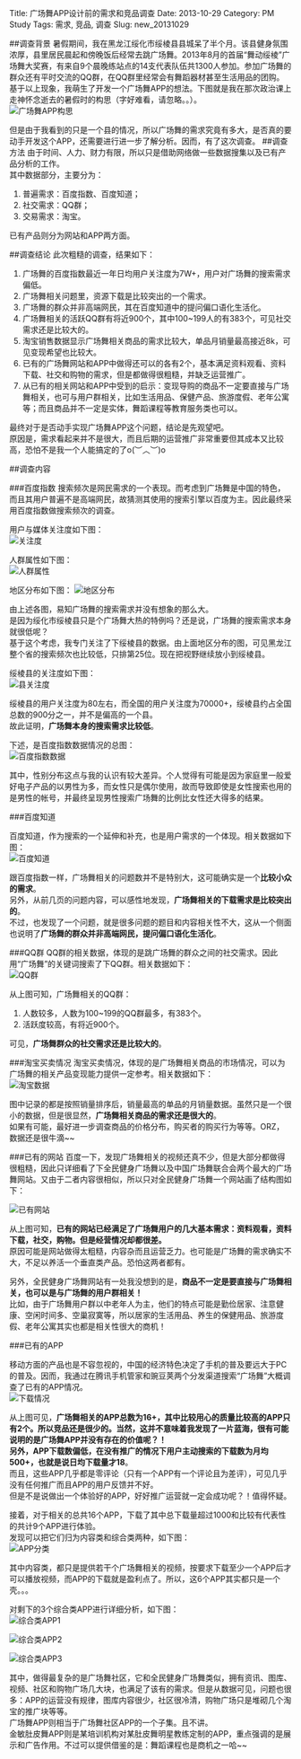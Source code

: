 Title: 广场舞APP设计前的需求和竞品调查
Date: 2013-10-29
Category: PM Study
Tags: 需求, 竞品, 调查
Slug: new_20131029

##调查背景
暑假期间，我在黑龙江绥化市绥棱县县城呆了半个月。该县健身氛围浓厚，县里居民晨起和傍晚饭后经常去跳广场舞。2013年8月的首届“舞动绥棱”广场舞大奖赛，有来自9个晨晚练站点的14支代表队伍共1300人参加。参加广场舞的群众还有平时交流的QQ群，在QQ群里经常会有舞蹈器材甚至生活用品的团购。  
基于以上现象，我萌生了开发一个广场舞APP的想法。下图就是我在那次政治课上走神怀念逝去的暑假时的构思（字好难看，请忽略。。）。  
![广场舞APP构思](https://lh5.googleusercontent.com/-3c79RPmlD5Q/Um3yALNXjTI/AAAAAAAAAHI/yHg28czQtDs/w415-h553-no/20131028_125458.jpg)

但是由于我看到的只是一个县的情况，所以广场舞的需求究竟有多大，是否真的要动手开发这个APP，还需要进行进一步了解分析。因而，有了这次调查。
##调查方法
由于时间、人力、财力有限，所以只是借助网络做一些数据搜集以及已有产品分析的工作。  
其中数据部分，主要分为：  

1. 普遍需求：百度指数、百度知道；
2. 社交需求：QQ群；
3. 交易需求：淘宝。

已有产品则分为网站和APP两方面。

##调查结论
此次粗糙的调查，结果如下：

1. 广场舞的百度指数最近一年日均用户关注度为7W+，用户对广场舞的搜索需求偏低。
2. 广场舞相关问题里，资源下载是比较突出的一个需求。
3. 广场舞的群众并非高端网民，其在百度知道中的提问偏口语化生活化。
4. 广场舞相关的活跃QQ群有将近900个，其中100~199人的有383个，可见社交需求还是比较大的。
5. 淘宝销售数据显示广场舞相关商品的需求比较大，单品月销量最高接近8k，可见变现希望也比较大。
6. 已有的广场舞网站和APP中做得还可以的各有2个，基本满足资料观看、资料下载、社交和购物的需求，但是都做得很粗糙，并缺乏运营推广。
7. 从已有的相关网站和APP中受到的启示：变现导购的商品不一定要直接与广场舞相关，也可与用户群相关，比如生活用品、保健产品、旅游度假、老年公寓等；而且商品并不一定是实体，舞蹈课程等教育服务类也可以。

最终对于是否动手实现广场舞APP这个问题，结论是先观望吧。  
原因是，需求看起来并不是很大，而且后期的运营推广非常重要但其成本又比较高，恐怕不是我一个人能搞定的了o(︶︿︶)o 

##调查内容

###百度指数
搜索频次是网民需求的一个表现。而考虑到广场舞是中国的特色，而且其用户普遍不是高端网民，故猜测其使用的搜索引擎以百度为主。因此最终采用百度指数做搜索频次的调查。  

用户与媒体关注度如下图：  
![关注度](https://lh5.googleusercontent.com/-JnHWXZB4HJ8/Um43AuzR-gI/AAAAAAAAAI0/_A_25OcE-_Q/w475-h307-no/%25E5%25B9%25BF%25E5%259C%25BA%25E8%2588%259E%25E7%2599%25BE%25E5%25BA%25A6%25E6%258C%2587%25E6%2595%25B0%25E7%2583%25AD%25E7%2582%25B9%25E8%25B6%258B%25E5%258A%25BF%25E5%259B%25BE.jpg)

人群属性如下图：  
![人群属性](https://lh5.googleusercontent.com/-_M1QpkIRRKg/Um43AKA5bQI/AAAAAAAAAIs/pms_4JeMGvM/w982-h313-no/%25E5%25B9%25BF%25E5%259C%25BA%25E8%2588%259E%25E4%25BA%25BA%25E7%25BE%25A4%25E5%25B1%259E%25E6%2580%25A7.jpg)

地区分布如下图：
![地区分布](https://lh3.googleusercontent.com/-ZjBiF1uMlJI/Um43Ad7TNRI/AAAAAAAAAIw/C1g4TbmQxww/w983-h319-no/%25E5%25B9%25BF%25E5%259C%25BA%25E8%2588%259E%25E5%259C%25B0%25E5%258C%25BA%25E5%2588%2586%25E5%25B8%2583.jpg)

由上述各图，易知广场舞的搜索需求并没有想象的那么大。  
是因为绥化市绥棱县只是个广场舞大热的特例吗？还是说，广场舞的搜索需求本身就很低呢？  
基于这个考虑，我专门关注了下绥棱县的数据。由上面地区分布的图，可见黑龙江整个省的搜索频次也比较低，只排第25位。现在把视野继续放小到绥棱县。  

绥棱县的关注度如下图：  
![县关注度](https://lh3.googleusercontent.com/-g0FlDYOCgbE/Um43BIrtA1I/AAAAAAAAAI8/TiUoHrMyk5s/w475-h307-no/%25E5%25B9%25BF%25E5%259C%25BA%25E8%2588%259E%25E9%25BB%2591%25E9%25BE%2599%25E6%25B1%259F%25E7%25BB%25A5%25E5%258C%2596.jpg)

绥棱县的用户关注度为80左右，而全国的用户关注度为70000+，绥棱县约占全国总数的900分之一，并不是偏高的一个县。  
故此证明，**广场舞本身的搜索需求比较低**。

下述，是百度指数数据情况的总图：  
![百度指数数据](https://lh3.googleusercontent.com/-fgEuWloSmEI/Um42-zGUYeI/AAAAAAAAAII/MwK6ZXDUA3g/w560-h236-no/20131023%25E7%2599%25BE%25E5%25BA%25A6%25E6%258C%2587%25E6%2595%25B0%25E6%2583%2585%25E5%2586%25B5.jpg)

其中，性别分布这点与我的认识有较大差异。个人觉得有可能是因为家庭里一般爱好电子产品的以男性为多，而女性只是偶尔使用，故而导致即使是女性搜索也用的是男性的帐号，并最终呈现男性搜索广场舞的比例比女性还大得多的结果。

###百度知道

百度知道，作为搜索的一个延伸和补充，也是用户需求的一个体现。相关数据如下图：  
![百度知道](https://lh3.googleusercontent.com/-fS_ohnbXStM/Um42_vpiIUI/AAAAAAAAAIY/9KEwRH2q_bU/w762-h86-no/20131023%25E7%2599%25BE%25E5%25BA%25A6%25E7%259F%25A5%25E9%2581%2593.jpg)  

跟百度指数一样，广场舞相关的问题数并不是特别大，这可能确实是一个**比较小众的需求**。  
另外，从前几页的问题内容，可以感性地发现，**广场舞相关的下载需求是比较突出的**。  
不过，也发现了一个问题，就是很多问题的题目和内容相关性不大，这从一个侧面也说明了**广场舞的群众并非高端网民，提问偏口语化生活化**。

###QQ群
QQ群的相关数据，体现的是跳广场舞的群众之间的社交需求。因此用“广场舞”的关键词搜索了下QQ群。相关数据如下：  
![QQ群](https://lh3.googleusercontent.com/-ONZcYUg9NiY/Um4292jGoCI/AAAAAAAAAHs/HGytTiXP3r8/w319-h212-no/20131023QQ%25E7%25BE%25A4.jpg)  

从上图可知，广场舞相关的QQ群：

1. 人数较多，人数为100~199的QQ群最多，有383个。
2. 活跃度较高，有将近900个。

可见，**广场舞群众的社交需求还是比较大的**。

###淘宝买卖情况
淘宝买卖情况，体现的是广场舞相关商品的市场情况，可以为广场舞的相关产品变现能力提供一定参考。相关数据如下：  
![淘宝数据](https://lh6.googleusercontent.com/-JEt6EcPU5aE/Um42-pyGtJI/AAAAAAAAAIE/HUGnc9ykTJg/w640-h134-no/20131023%25E6%25B7%2598%25E5%25AE%259D%25E4%25B9%25B0%25E5%258D%2596%25E6%2583%2585%25E5%2586%25B5.jpg)  

图中记录的都是按照销量排序后，销量最高的单品的月销量数据。虽然只是一个很小的数据，但是很显然，**广场舞相关商品的需求还是很大的**。  
如果有可能，最好进一步调查商品的价格分布，购买者的购买行为等等。ORZ，数据还是很牛滴~~

###已有的网站
百度一下，发现广场舞相关的视频还真不少，但是大部分都做得很粗糙，因此只详细看了下全民健身广场舞以及中国广场舞联合会两个最大的广场舞网站。又由于二者内容很相似，所以只对全民健身广场舞一个网站画了结构图如下：  

![已有网站](https://lh6.googleusercontent.com/-HiPUln6LmFs/Um42-vjxcPI/AAAAAAAAAIQ/C7iYLiQGPMM/w866-h553-no/20131023%25E5%25B7%25B2%25E6%259C%2589%25E7%259A%2584%25E7%25BD%2591%25E7%25AB%2599.jpg)

从上图可知，**已有的网站已经满足了广场舞用户的几大基本需求：资料观看，资料下载，社交，购物。但是经营情况却都很差。**  
原因可能是网站做得太粗糙，内容杂而且运营乏力。也可能是广场舞的需求确实不大，不足以养活一个垂直类产品。恐怕这两者都有。  

另外，全民健身广场舞网站有一处我没想到的是，**商品不一定是要直接与广场舞相关，也可以是与广场舞的用户群相关！**  
比如，由于广场舞用户群以中老年人为主，他们的特点可能是勤俭居家、注意健康、空闲时间多、空巢寂寞等，所以居家的生活用品、养生的保健用品、旅游度假、老年公寓其实也都是相关性很大的商机！

###已有的APP

移动方面的产品也是不容忽视的，中国的经济特色决定了手机的普及要远大于PC的普及。因而，我通过在腾讯手机管家和豌豆荚两个分发渠道搜索“广场舞”大概调查了已有的APP情况。  
![下载情况](https://lh3.googleusercontent.com/-vZXYQZ3fGIg/Um4296DbAvI/AAAAAAAAAH0/de2JX55rAJs/w841-h354-no/20131023%25E5%25B7%25B2%25E6%259C%2589%25E7%259A%2584APP2.jpg)

从上图可见，**广场舞相关的APP总数为16+，其中比较用心的质量比较高的APP只有2个。**所以竞品还是很少的。当然，这并不意味着我发现了一片蓝海，很有可能说明的是广场舞APP并没有存在的价值呢？！  
另外，**APP下载数偏低**，在没有推广的情况下用户主动搜索的下载数为月均500+，也就是说**日均下载量才18**。  
而且，这些APP几乎都是零评论（只有一个APP有一个评论且为差评），可见几乎没有任何推广而且APP的用户反馈并不好。  
但是不是说做出一个体验好的APP，好好推广运营就一定会成功呢？！值得怀疑。

接着，对于相关的总共16个APP，下载了其中总下载量超过1000和比较有代表性的共计9个APP进行体验。  
发现可以把它们归为内容类和综合类两种，如下图：  
![APP分类](https://lh4.googleusercontent.com/-5v06p5FW-mk/Um4298t6MVI/AAAAAAAAAHw/gGbz7QZAndA/w874-h398-no/20131023%25E5%25B7%25B2%25E6%259C%2589%25E7%259A%2584APP1.jpg)

其中内容类，都只是提供若干个广场舞相关的视频，按要求下载至少一个APP后才可以播放视频，而APP的下载就是盈利点了。所以，这6个APP其实都只是一个壳。。。

对剩下的3个综合类APP进行详细分析，如下图：  
![综合类APP1](https://lh3.googleusercontent.com/-wQK6bzz73Xs/Um-3rxGdigI/AAAAAAAAAKI/yeNK7U_1AII/w982-h553-no/%25E5%25B9%25BF%25E5%259C%25BA%25E8%2588%259EAPP%25E6%2583%2585%25E5%2586%25B5_%25E5%2589%25AF%25E6%259C%25AC1.jpg)

![综合类APP2](https://lh4.googleusercontent.com/-NU7EcY3vO8Q/Um-3rx3KjfI/AAAAAAAAAKM/idAWd6OBW1c/w1043-h424-no/%25E5%25B9%25BF%25E5%259C%25BA%25E8%2588%259EAPP%25E6%2583%2585%25E5%2586%25B5_%25E5%2589%25AF%25E6%259C%25AC2.jpg)

![综合类APP3](https://lh3.googleusercontent.com/-R6iuS2KNJfc/Um-3r_vvuAI/AAAAAAAAAKE/iISkH5qcKUg/w1044-h515-no/%25E5%25B9%25BF%25E5%259C%25BA%25E8%2588%259EAPP%25E6%2583%2585%25E5%2586%25B5_%25E5%2589%25AF%25E6%259C%25AC3.jpg)

其中，做得最复杂的是广场舞社区，它和全民健身广场舞类似，拥有资讯、图库、视频、社区和购物广场几大块，也满足了该有的需求。但是从数据可见，问题也很多：APP的运营没有规律，图库内容很少，社区很冷清，购物广场只是堆砌几个淘宝的推广块等等。  
广场舞APP则相当于广场舞社区APP的一个子集。且不讲。  
金敏肚皮舞APP则是某培训机构对某肚皮舞明星教练定制的APP，重点强调的是展示和广告作用。不过可以提供借鉴的是：舞蹈课程也是商机之一哈~~


